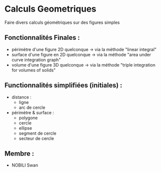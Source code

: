 # Calculs Geometriques
Faire divers calculs géométriques sur des figures simples

## Fonctionnalités Finales : 
  - périmètre d'une figure 2D quelconque -> via la méthode "linear integral"
  - surface d'une figure en 2D quelconque -> via la méthode "area under curve integration graph"
  - volume d'une figure 3D quelconque -> via la méthode "triple integration for volumes of solids"

## Functionnalités simplifiées (initiales) :
  - distance :
      - ligne
      - arc de cercle
  - périmètre & surface :
      - polygone
      - cercle
      - ellipse
      - segment de cercle
      - secteur de cercle

## Membre :
  - NOBILI Swan
